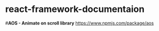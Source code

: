# react-framework-documentaion


#**AOS - Animate on scroll library**
https://www.npmjs.com/package/aos
